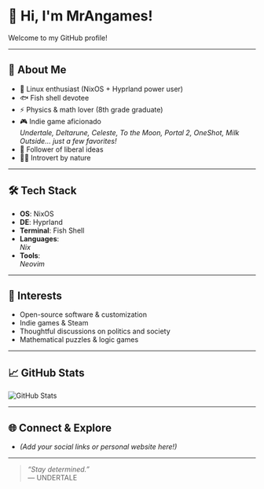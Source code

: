 # 👋 Hi, I'm MrAngames!

Welcome to my GitHub profile!

---

## 🧑 About Me

- 🚀 Linux enthusiast (NixOS + Hyprland power user)
- 🐟 Fish shell devotee
- ⚡ Physics & math lover (8th grade graduate)
- 🎮 Indie game aficionado  
  *Undertale, Deltarune, Celeste, To the Moon, Portal 2, OneShot, Milk Outside… just a few favorites!*
- 📰 Follower of liberal ideas
- 😶‍🌫️ Introvert by nature

---

## 🛠️ Tech Stack

- **OS**: NixOS
- **DE**: Hyprland
- **Terminal**: Fish Shell
- **Languages**:  
  *Nix*
- **Tools**:  
  *Neovim*

---

## 🎯 Interests

- Open-source software & customization
- Indie games & Steam
- Thoughtful discussions on politics and society
- Mathematical puzzles & logic games

---

## 📈 GitHub Stats

![GitHub Stats](https://github-readme-stats.vercel.app/api?username=MrAngames&show_icons=true&hide_title=true&theme=radical)

---

## 🌐 Connect & Explore

- *(Add your social links or personal website here!)*

---

> _“Stay determined.”_  
> &mdash; UNDERTALE

